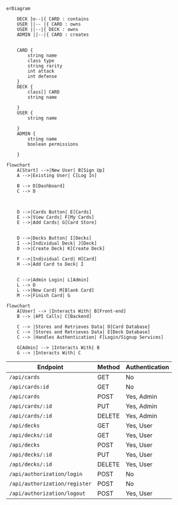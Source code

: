 ```mermaid
erDiagram

    DECK }o--|{ CARD : contains
    USER ||-- |{ CARD : owns
    USER ||--|{ DECK : owns
    ADMIN ||--|{ CARD : creates
    
    
    CARD {
        string name
        class type
        string rarity
        int attack
        int defense
    }
    DECK {
        class[] CARD
        string name
        
    }
    USER {
        string name
        
    }
    ADMIN {
        string name
        boolean permissions
        
    }
```
```mermaid
flowchart
    A[Start] -->|New User| B[Sign Up]   
    A -->|Existing User| C[Log In]

    B --> D[Dashboard]
    C --> D
    
    
    
    D -->|Cards Button| E[Cards]
    E -->|View Cards| F[My Cards]
    E -->|Add Cards| G[Card Store]
    
    
    D -->|Decks Button| I[Decks]
    I -->|Individual Deck| J[Deck]
    D -->|Create Deck| K[Create Deck]
    
    F -->|Individual Card| H[Card]
    H -->|Add Card to Deck| I
    
    
    C -->|Admin Login| L[Admin]
    L --> D
    L -->|New Card| M[Blank Card]
    M -->|Finish Card| G
```

```mermaid
flowchart
    A[User] --> |Interacts With| B[Front-end]
    B --> |API Calls| C[Backend]
    
    C --> |Stores and Retrieves Data| D[Card Database]
    C --> |Stores and Retrieves Data| E[Deck Database]
    C --> |Handles Authentication| F[Login/Signup Services]
    
    G[Admin] --> |Interacts With| B
    G --> |Interacts With| C
```
| Endpoint                      | Method | Authentication |
|-------------------------------|--------|----------------|
| `/api/cards`                  | GET    | No             |
| `/api/cards:id`               | GET    | No             |
| `/api/cards`                  | POST   | Yes, Admin     |
| `/api/cards/:id`              | PUT    | Yes, Admin     |
| `/api/cards/:id`              | DELETE | Yes, Admin     |
| `/api/decks`                  | GET    | Yes, User      |
| `/api/decks/:id`              | GET    | Yes, User      |
| `/api/decks`                  | POST   | Yes, User      |
| `/api/decks/:id`              | PUT    | Yes, User      |
| `/api/decks/:id`              | DELETE | Yes, User      |
| `/api/authorization/login`    | POST   | No             |
| `/api/authorization/register` | POST   | No             |
| `/api/authorization/logout`   | POST   | Yes, User      |